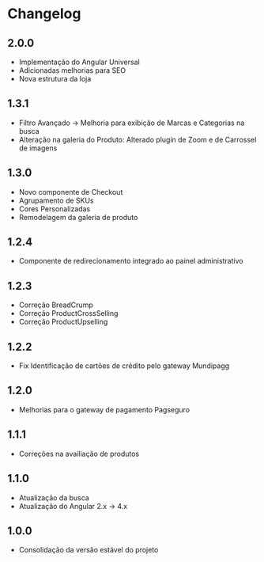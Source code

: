 # Changelog

## 2.0.0
- Implementação do Angular Universal
- Adicionadas melhorias para SEO
- Nova estrutura da loja

## 1.3.1
- Filtro Avançado -> Melhoria para exibição de Marcas e Categorias na busca
- Alteração na galeria do Produto: Alterado plugin de Zoom e de Carrossel de imagens

## 1.3.0
- Novo componente de Checkout
- Agrupamento de SKUs
- Cores Personalizadas
- Remodelagem da galeria de produto

## 1.2.4
- Componente de redirecionamento integrado ao painel administrativo

## 1.2.3
- Correção BreadCrump
- Correção ProductCrossSelling
- Correção ProductUpselling

## 1.2.2
- Fix Identificação de cartões de crédito pelo gateway Mundipagg

## 1.2.0
- Melhorias para o gateway de pagamento Pagseguro

## 1.1.1
- Correções na availiação de produtos

## 1.1.0
- Atualização da busca
- Atualização do Angular 2.x -> 4.x

## 1.0.0
- Consolidação da versão estável do projeto